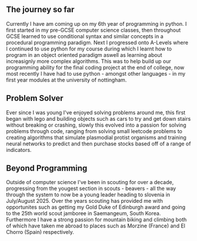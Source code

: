 ## The journey so far

Currently I have am coming up on my 6th year of programming in python. I first started in my pre-GCSE computer science classes, then throughout GCSE learned to use conditional syntax and similar concepts in a procedural programming paradigm. Next I progressed onto A-Levels where I continued to use python for my course during which I learnt how to program in an object oriented paradigm aswell as learning about increasignly more complex algorithms. This was to help build up our programming ability for the final coding project at the end of college, now most recently I have had to use python - amongst other languages - in my first year modules at the university of nottingham.


## Problem Solver
Ever since I was young I've enjoyed solving problems around me, this first began with lego and building objects such as cars to try and get down stairs without breaking or crashing, slowly this evolved into a passion for solving problems through code, ranging from solving small leetcode problems to creating algorithms that simulate plasmodial protist organisms and training neural networks to predict and then purchase stocks based off of a range of indicators.


## Beyond Programming

Outside of computer science I've been in scouting for over a decade, progressing from the yougest section in scouts - beavers - all the way through the system to now be a young leader heading to slovenia in July/August 2025. Over the years scouting has provided me with opportunites such as getting my Gold Duke of Edinburgh award and going to the 25th world scout jamboree in Saemangeum, South Korea. Furthermore I have a strong passion for mountain biking and climbing both of which have taken me abroad to places such as Morzine (France) and El Chorro (Spain) respectively.